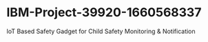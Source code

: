 # IBM-Project-39920-1660568337
IoT Based Safety Gadget for Child Safety Monitoring &amp; Notification
